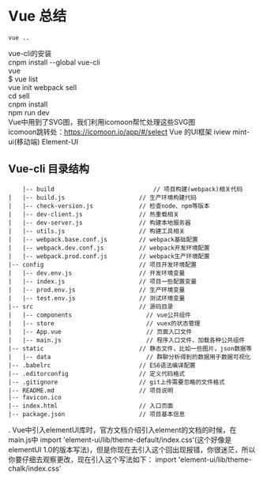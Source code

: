 # Vue 总结
	vue ..
vue-cli的安装<br/>
		cnpm install --global vue-cli<br/>
		vue <br/>
		$ vue list<br/>
		vue init webpack sell<br/>
		 cd sell<br/>
		 cnpm install<br/>
		 npm run dev<br/>
Vue中用到了SVG图，我们利用icomoon帮忙处理这些SVG图<br/>
icomoon跳转处：https://icomoon.io/app/#/select
Vue 的UI框架
	iview
	mint-ui(移动端)
	Element-UI
## Vue-cli 目录结构
		|-- build                            // 项目构建(webpack)相关代码
	|   |-- build.js                     // 生产环境构建代码
	|   |-- check-version.js             // 检查node、npm等版本
	|   |-- dev-client.js                // 热重载相关
	|   |-- dev-server.js                // 构建本地服务器
	|   |-- utils.js                     // 构建工具相关
	|   |-- webpack.base.conf.js         // webpack基础配置
	|   |-- webpack.dev.conf.js          // webpack开发环境配置
	|   |-- webpack.prod.conf.js         // webpack生产环境配置
	|-- config                           // 项目开发环境配置
	|   |-- dev.env.js                   // 开发环境变量
	|   |-- index.js                     // 项目一些配置变量
	|   |-- prod.env.js                  // 生产环境变量
	|   |-- test.env.js                  // 测试环境变量
	|-- src                              // 源码目录
	|   |-- components                     // vue公共组件
	|   |-- store                          // vuex的状态管理
	|   |-- App.vue                        // 页面入口文件
	|   |-- main.js                        // 程序入口文件，加载各种公共组件
	|-- static                           // 静态文件，比如一些图片，json数据等
	|   |-- data                           // 群聊分析得到的数据用于数据可视化
	|-- .babelrc                         // ES6语法编译配置
	|-- .editorconfig                    // 定义代码格式
	|-- .gitignore                       // git上传需要忽略的文件格式
	|-- README.md                        // 项目说明
	|-- favicon.ico 
	|-- index.html                       // 入口页面
	|-- package.json                     // 项目基本信息
.
Vue中引入elementUI库时，官方文档介绍引入element的文档的时候，在main.js中
	 import 'element-ui/lib/theme-default/index.css'(这个好像是elementUI 1.0的版本写法)，但是你现在去引入这个回出现报错，你很迷茫，所以你要仔细去观察更改，现在引入这个写法如下：
	 import 'element-ui/lib/theme-chalk/index.css'
